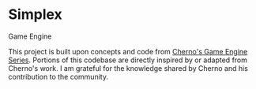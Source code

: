 # Simplex
Game Engine

This project is built upon concepts and code from [Cherno's Game Engine Series](https://www.youtube.com/watch?v=JxIZbV_XjAs&list=PLlrATfBNZ98dC-V-N3m0Go4deliWHPFwT). Portions of this codebase are directly inspired by or adapted from Cherno's work. I am grateful for the knowledge shared by Cherno and his contribution to the community.

